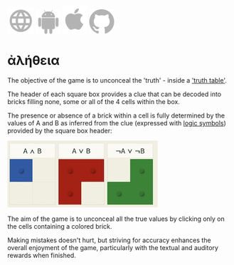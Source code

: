[![WWW](assets/svg/internet-svgrepo-com.svg)](https://aletheia.cthiebaud.com/) 
[![Android App Store](assets/svg/android-svgrepo-com.svg)](https://play.google.com/apps/testing/com.cthiebaud.aletheia.twa)
[![Apple App Store](assets/svg/Apple_logo_grey.svg)](https://apps.apple.com/us/app/aletheia-by-%C3%A6quologica/id6476017817)
[![Github](assets/svg/github.svg)](https://github.com/cthiebaud/truth/commit/{{commit_hash}})

# ἀλήθεια

The objective of the game is to unconceal the 'truth' - inside a ['truth table'](https://en.wikipedia.org/wiki/Truth_table).

The header of each square box provides a clue that can be decoded into bricks filling none, some or all of the 4 cells within the box.

The presence or absence of a brick within a cell is fully determined by the values of A and B as inferred from the clue (expressed with [logic symbols](https://en.wikipedia.org/wiki/List_of_logic_symbols)) provided by the square box header:

![example](/HOWTO-example.jpg)

The aim of the game is to unconceal all the true values ​​by clicking only on the cells containing a colored brick.

Making mistakes doesn't hurt, but striving for accuracy enhances the overall enjoyment of the game, particularly with the textual and auditory rewards when finished.
